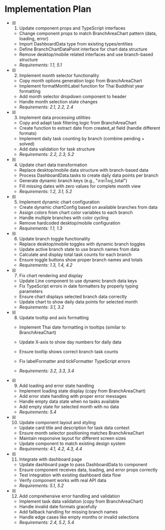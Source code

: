 # Implementation Plan

- [x] 1. Update component props and TypeScript interfaces

  - Change component props to match BranchAreaChart pattern (data, loading, error)
  - Import DashboardData type from existing types/entities
  - Define BranchChartDataPoint interface for chart data structure
  - Remove desktop/mobile related interfaces and use branch-based structure
  - _Requirements: 1.1, 5.1_

- [x] 2. Implement month selector functionality

  - Copy month options generation logic from BranchAreaChart
  - Implement formatMonthLabel function for Thai Buddhist year formatting
  - Add month selector dropdown component to header
  - Handle month selection state changes
  - _Requirements: 2.1, 2.2, 2.4_

- [x] 3. Implement data processing utilities

  - Copy and adapt task filtering logic from BranchAreaChart
  - Create function to extract date from created_at field (handle different formats)
  - Implement daily task counting by branch (combine pending + solved)
  - Add data validation for task structure
  - _Requirements: 2.2, 2.3, 5.2_

- [x] 4. Update chart data transformation

  - Replace desktop/mobile data structure with branch-based data
  - Process DashboardData.tasks to create daily data points per branch
  - Generate dynamic branch keys (e.g., "สาขาใหญ่_total")
  - Fill missing dates with zero values for complete month view
  - _Requirements: 1.2, 3.1, 5.2_

- [x] 5. Implement dynamic chart configuration

  - Create dynamic chartConfig based on available branches from data
  - Assign colors from chart color variables to each branch
  - Handle multiple branches with color cycling
  - Remove hardcoded desktop/mobile configuration
  - _Requirements: 1.1, 1.3_

- [x] 6. Update branch toggle functionality

  - Replace desktop/mobile toggles with dynamic branch toggles
  - Update active branch state to use branch names from data
  - Calculate and display total task counts for each branch
  - Ensure toggle buttons show proper branch names and totals
  - _Requirements: 1.3, 1.4, 4.2_

- [x] 7. Fix chart rendering and display

  - Update Line component to use dynamic branch data keys
  - Fix TypeScript errors in date formatters by properly typing parameters
  - Ensure chart displays selected branch data correctly
  - Update chart to show daily data points for selected month
  - _Requirements: 3.1, 3.2_

- [x] 8. Update tooltip and axis formatting

  - Implement Thai date formatting in tooltips (similar to BranchAreaChart)
  - Update X-axis to show day numbers for daily data

  - Ensure tooltip shows correct branch task counts
  - Fix labelFormatter and tickFormatter TypeScript errors
  - _Requirements: 3.2, 3.3, 3.4_

- [x] 9. Add loading and error state handling

  - Implement loading state display (copy from BranchAreaChart)
  - Add error state handling with proper error messages
  - Handle empty data state when no tasks available
  - Add empty state for selected month with no data
  - _Requirements: 5.4_

- [x] 10. Update component layout and styling


  - Update card title and description for task data context
  - Ensure month selector positioning matches BranchAreaChart
  - Maintain responsive layout for different screen sizes
  - Update component to match existing design system
  - _Requirements: 4.1, 4.2, 4.3, 4.4_

- [x] 11. Integrate with dashboard page






  - Update dashboard page to pass DashboardData to component
  - Ensure component receives data, loading, and error props correctly
  - Test integration with existing dashboard data flow
  - Verify component works with real API data
  - _Requirements: 5.1, 5.2_

- [x] 12. Add comprehensive error handling and validation




  - Implement task data validation (copy from BranchAreaChart)
  - Handle invalid date formats gracefully
  - Add fallback handling for missing branch names
  - Handle edge cases like empty months or invalid selections
  - _Requirements: 2.4, 5.2, 5.4_
